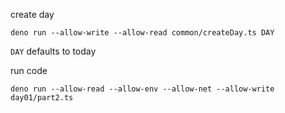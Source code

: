 create day

```
deno run --allow-write --allow-read common/createDay.ts DAY
```

`DAY` defaults to today

run code

```
deno run --allow-read --allow-env --allow-net --allow-write day01/part2.ts
```
